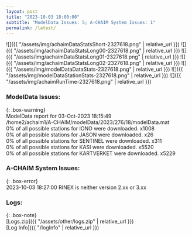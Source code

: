 ```yaml
---
layout: post
title: "2023-10-03 18:00:00"
subtitle: "ModelData Issues: 5; A-CHAIM System Issues: 1"
permalink: /latest/
---
```


![]({{ "/assets/img/achaimDataStatsShort-2327618.png" | relative_url }})
![]({{ "/assets/img/achaimDataStatsLong00-2327618.png" | relative_url }})
![]({{ "/assets/img/achaimDataStatsLong01-2327618.png" | relative_url }})
![]({{ "/assets/img/achaimDataStatsLong02-2327618.png" | relative_url }})
![]({{ "/assets/img/modelDataDataStats-2327618.png" | relative_url }})
![]({{ "/assets/img/modelDataStationStats-2327618.png" | relative_url }})
![]({{ "/assets/img/achaimRunTime-2327618.png" | relative_url }})


### ModelData Issues:  
  
{: .box-warning}  
 ModelData report for 03-Oct-2023 18:15:49   
 /home2/achaim1/A-CHAIM/modelData/2023/276/18/modelData.mat   
 0% of all possible stations for IONO were downloaded. x1008   
 0% of all possible stations for JASON were downloaded. x26   
 0% of all possible stations for SENTINEL were downloaded. x311   
 0% of all possible stations for KASI were downloaded. x5520   
 0% of all possible stations for KARTVERKET were downloaded. x5229   
  
### A-CHAIM System Issues:  
  
{: .box-error}  
2023-10-03 18:27:00 RINEX is neither version 2.xx or 3.xx  

### Logs:  
  
{: .box-note}  
[Logs.zip]({{ "/assets/other/logs.zip" | relative_url }})  
[Log Info]({{ "/logInfo" | relative_url }})  
